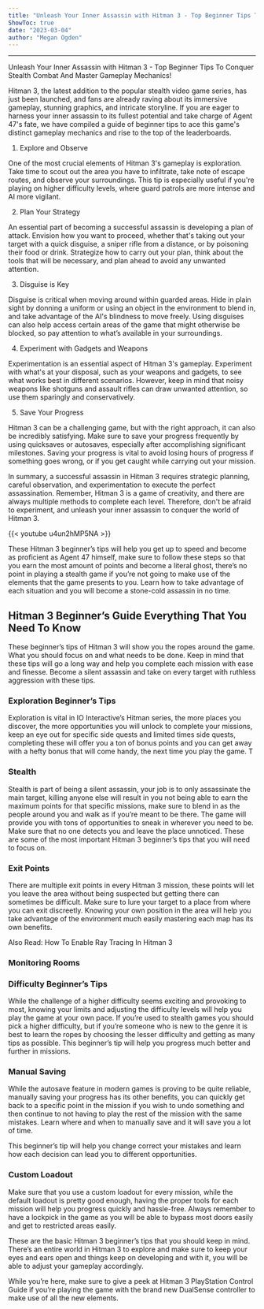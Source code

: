 ```yaml
---
title: "Unleash Your Inner Assassin with Hitman 3 - Top Beginner Tips To Conquer Stealth Combat And Master Gameplay Mechanics!"
ShowToc: true 
date: "2023-03-04"
author: "Megan Ogden"
---
```

*****
Unleash Your Inner Assassin with Hitman 3 - Top Beginner Tips To Conquer Stealth Combat And Master Gameplay Mechanics!

Hitman 3, the latest addition to the popular stealth video game series, has just been launched, and fans are already raving about its immersive gameplay, stunning graphics, and intricate storyline. If you are eager to harness your inner assassin to its fullest potential and take charge of Agent 47's fate, we have compiled a guide of beginner tips to ace this game's distinct gameplay mechanics and rise to the top of the leaderboards.

1. Explore and Observe

One of the most crucial elements of Hitman 3's gameplay is exploration. Take time to scout out the area you have to infiltrate, take note of escape routes, and observe your surroundings. This tip is especially useful if you're playing on higher difficulty levels, where guard patrols are more intense and AI more vigilant.

2. Plan Your Strategy

An essential part of becoming a successful assassin is developing a plan of attack. Envision how you want to proceed, whether that's taking out your target with a quick disguise, a sniper rifle from a distance, or by poisoning their food or drink. Strategize how to carry out your plan, think about the tools that will be necessary, and plan ahead to avoid any unwanted attention.

3. Disguise is Key

Disguise is critical when moving around within guarded areas. Hide in plain sight by donning a uniform or using an object in the environment to blend in, and take advantage of the AI's blindness to move freely. Using disguises can also help access certain areas of the game that might otherwise be blocked, so pay attention to what’s available in your surroundings.

4. Experiment with Gadgets and Weapons

Experimentation is an essential aspect of Hitman 3's gameplay. Experiment with what's at your disposal, such as your weapons and gadgets, to see what works best in different scenarios. However, keep in mind that noisy weapons like shotguns and assault rifles can draw unwanted attention, so use them sparingly and conservatively. 

5. Save Your Progress

Hitman 3 can be a challenging game, but with the right approach, it can also be incredibly satisfying. Make sure to save your progress frequently by using quicksaves or autosaves, especially after accomplishing significant milestones. Saving your progress is vital to avoid losing hours of progress if something goes wrong, or if you get caught while carrying out your mission.

In summary, a successful assassin in Hitman 3 requires strategic planning, careful observation, and experimentation to execute the perfect assassination. Remember, Hitman 3 is a game of creativity, and there are always multiple methods to complete each level. Therefore, don't be afraid to experiment, and unleash your inner assassin to conquer the world of Hitman 3.

{{< youtube u4un2hMP5NA >}} 



These Hitman 3 beginner’s tips will help you get up to speed and become as proficient as Agent 47 himself, make sure to follow these steps so that you earn the most amount of points and become a literal ghost, there’s no point in playing a stealth game if you’re not going to make use of the elements that the game presents to you. Learn how to take advantage of each situation and you will become a stone-cold assassin in no time.
 
## Hitman 3 Beginner’s Guide Everything That You Need To Know
 
These beginner’s tips of Hitman 3 will show you the ropes around the game. What you should focus on and what needs to be done. Keep in mind that these tips will go a long way and help you complete each mission with ease and finesse. Become a silent assassin and take on every target with ruthless aggression with these tips.
 

 
### Exploration Beginner’s Tips
 
Exploration is vital in IO Interactive’s Hitman series, the more places you discover, the more opportunities you will unlock to complete your missions, keep an eye out for specific side quests and limited times side quests, completing these will offer you a ton of bonus points and you can get away with a hefty bonus that will come handy, the next time you play the game. T
 
### Stealth
 
Stealth is part of being a silent assassin, your job is to only assassinate the main target, killing anyone else will result in you not being able to earn the maximum points for that specific missions, make sure to blend in as the people around you and walk as if you’re meant to be there. The game will provide you with tons of opportunities to sneak in wherever you need to be. Make sure that no one detects you and leave the place unnoticed. These are some of the most important Hitman 3 beginner’s tips that you will need to focus on.
 
### Exit Points
 
There are multiple exit points in every Hitman 3 mission, these points will let you leave the area without being suspected but getting there can sometimes be difficult. Make sure to lure your target to a place from where you can exit discreetly. Knowing your own position in the area will help you take advantage of the environment much easily mastering each map has its own benefits.
 
Also Read: How To Enable Ray Tracing In Hitman 3
 
### Monitoring Rooms
 
### Difficulty Beginner’s Tips
 
While the challenge of a higher difficulty seems exciting and provoking to most, knowing your limits and adjusting the difficulty levels will help you play the game at your own pace. If you’re used to stealth games you should pick a higher difficulty, but if you’re someone who is new to the genre it is best to learn the ropes by choosing the lesser difficulty and getting as many tips as possible. This beginner’s tip will help you progress much better and further in missions.
 
### Manual Saving
 
While the autosave feature in modern games is proving to be quite reliable, manually saving your progress has its other benefits, you can quickly get back to a specific point in the mission if you wish to undo something and then continue to not having to play the rest of the mission with the same mistakes. Learn where and when to manually save and it will save you a lot of time.
 
This beginner’s tip will help you change correct your mistakes and learn how each decision can lead you to different opportunities.
 
### Custom Loadout
 
Make sure that you use a custom loadout for every mission, while the default loadout is pretty good enough, having the proper tools for each mission will help you progress quickly and hassle-free. Always remember to have a lockpick in the game as you will be able to bypass most doors easily and get to restricted areas easily.
 
These are the basic Hitman 3 beginner’s tips that you should keep in mind. There’s an entire world in Hitman 3 to explore and make sure to keep your eyes and ears open and things keep on developing and with it, you will be able to adjust your gameplay accordingly.
 
While you’re here, make sure to give a peek at Hitman 3 PlayStation Control Guide if you’re playing the game with the brand new DualSense controller to make use of all the new elements.




